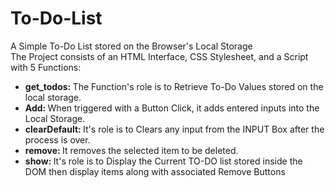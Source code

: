 # To-Do-List
A Simple To-Do List stored on the Browser's Local Storage<br>
The Project consists of an HTML Interface, CSS Stylesheet, and a Script with 5 Functions:<br>
<ul>
  <li><b>get_todos: </b> The Function's role is to Retrieve To-Do Values stored on the local storage.</li>
  <li><b>Add: </b>When triggered with a Button Click, it adds entered inputs into the Local Storage.</li>
  <li><b>clearDefault: </b> It's role is to Clears any input from the INPUT Box after the process is over.</li>
  <li><b>remove: </b>It removes the selected item to be deleted.</li>
  <li><b>show: </b>It's role is to Display the Current TO-DO list stored inside the DOM then display items along with associated Remove Buttons</li>
 </ul>
